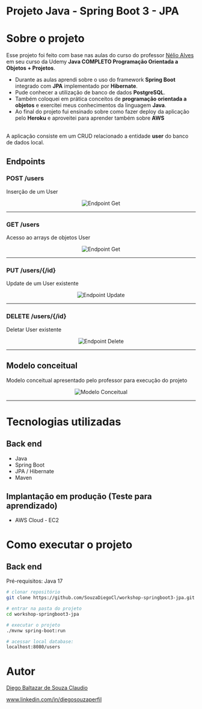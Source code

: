 # Projeto Java - Spring Boot 3 - JPA

# Sobre o projeto

Esse projeto foi feito com base nas aulas do curso do professor [Nélio Alves](https://github.com/acenelio "Perfil do Nélio Alves no github") em seu curso da Udemy <b>Java COMPLETO Programação Orientada a Objetos + Projetos</b>.</br>


- Durante as aulas aprendi sobre o uso do framework <b>Spring Boot</b> integrado com <b>JPA</b> implementado por <b>Hibernate</b>. 
- Pude conhecer a utilização de banco de dados <b>PostgreSQL</b>. 
- Também coloquei em prática conceitos de <b>programação orientada a objetos</b> e exercitei meus conhecimentos da linguagem <b>Java</b>.
- Ao final do projeto fui ensinado sobre como fazer deploy da aplicação pelo <b>Heroku</b> e aproveitei para aprender também sobre <b>AWS</b> 
</br>
A aplicação consiste em um CRUD relacionado a entidade <b>user</b> do banco de dados local.

## Endpoints

### POST  /users
Inserção de um User

<div align="center">
 
![Endpoint Get](https://github.com/SouzaDiegoCl/workshop-springboot3-jpa/blob/main/assets/endpoint_users_post.png) 

</div>

<hr>

### GET  /users

Acesso ao arrays de objetos User
<div align="center">
 
![Endpoint Get](https://github.com/SouzaDiegoCl/workshop-springboot3-jpa/blob/main/assets/endpoint_users_get.png) 

</div>

<hr>

### PUT  /users/{/id}
Update de um User existente
<div align="center">
 
![Endpoint Update](https://github.com/SouzaDiegoCl/workshop-springboot3-jpa/blob/main/assets/endpoint_users_update.png) 

</div>

<hr>

### DELETE  /users/{/id}
Deletar User existente
<div align="center">
 
![Endpoint Delete](https://github.com/SouzaDiegoCl/workshop-springboot3-jpa/blob/main/assets/endpoint_users_delete.png) 

</div>

<hr>

## Modelo conceitual
Modelo conceitual apresentado pelo professor para execução do projeto
<div align="center">
 
![Modelo Conceitual](https://github.com/SouzaDiegoCl/workshop-springboot3-jpa/blob/main/assets/modelo_conceitual.png) 

</div>

<hr>

# Tecnologias utilizadas
## Back end
- Java
- Spring Boot 
- JPA / Hibernate
- Maven

## Implantação em produção (Teste para aprendizado)
- AWS Cloud - EC2


# Como executar o projeto

## Back end
Pré-requisitos: Java 17

```bash
# clonar repositório
git clone https://github.com/SouzaDiegoCl/workshop-springboot3-jpa.git

# entrar na pasta do projeto
cd workshop-springboot3-jpa

# executar o projeto
./mvnw spring-boot:run

# acessar local database:
localhost:8080/users
```

# Autor
 [Diego Baltazar de Souza Claudio](https://github.com/SouzaDiegoCl)

www.linkedin.com/in/diegosouzaperfil
